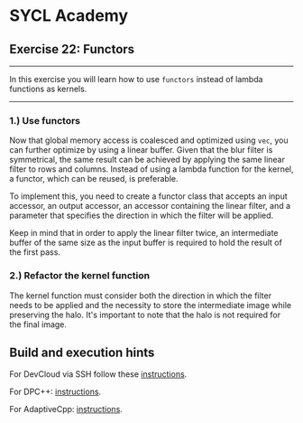 # SYCL Academy

## Exercise 22: Functors
---

In this exercise you will learn how to use `functors` instead of lambda
functions as kernels.

---

### 1.) Use functors

Now that global memory access is coalesced and optimized using `vec`, you can
further optimize by using a linear buffer. Given that the blur filter is
symmetrical, the same result can be achieved by applying the same linear filter
to rows and columns. Instead of using a lambda function for the kernel, a
functor, which can be reused, is preferable.

To implement this, you need to create a functor class that accepts an input
accessor, an output accessor, an accessor containing the linear filter, and a
parameter that specifies the direction in which the filter will be applied.

Keep in mind that in order to apply the linear filter twice, an intermediate
buffer of the same size as the input buffer is required to hold the result of
the first pass.

### 2.) Refactor the kernel function

The kernel function must consider both the direction in which the filter needs
to be applied and the necessity to store the intermediate image while
preserving the halo. It's important to note that the halo is not required for
the final image.

## Build and execution hints

For DevCloud via SSH follow these [instructions](../devcloud.md).

For DPC++: [instructions](../dpcpp.md).

For AdaptiveCpp: [instructions](../adaptivecpp.md).
